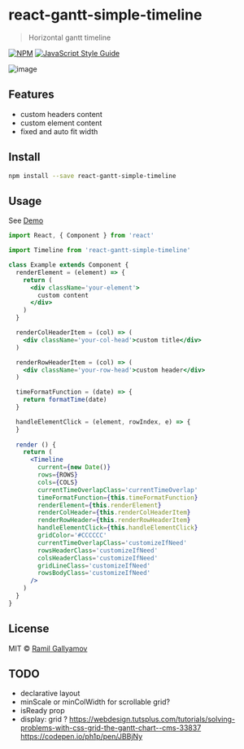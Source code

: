 # react-gantt-simple-timeline

> Horizontal gantt timeline

[![NPM](https://img.shields.io/npm/v/react-gantt-simple-timeline.svg)](https://www.npmjs.com/package/react-gantt-simple-timeline) [![JavaScript Style Guide](https://img.shields.io/badge/code_style-standard-brightgreen.svg)](https://standardjs.com)

![image](https://raw.githubusercontent.com/gallyamow/react-gantt-simple-timeline/master/demo.png)

## Features

* custom headers content
* custom element content
* fixed and auto fit width

## Install

```bash
npm install --save react-gantt-simple-timeline
```

## Usage

See [Demo](https://gallyamow.github.io/react-gantt-simple-timeline/index.html)

```jsx
import React, { Component } from 'react'

import Timeline from 'react-gantt-simple-timeline'

class Example extends Component {
  renderElement = (element) => {
    return (
      <div className='your-element'>
        custom content  
      </div>
    )
  }

  renderColHeaderItem = (col) => (
    <div className='your-col-head'>custom title</div>
  )

  renderRowHeaderItem = (col) => (
    <div className='your-row-head'>custom header</div>
  )

  timeFormatFunction = (date) => {
    return formatTime(date)
  }

  handleElementClick = (element, rowIndex, e) => {
  }
  
  render () {
    return (
      <Timeline
        current={new Date()}
        rows={ROWS}
        cols={COLS}
        currentTimeOverlapClass='currentTimeOverlap'
        timeFormatFunction={this.timeFormatFunction}
        renderElement={this.renderElement}
        renderColHeader={this.renderColHeaderItem}
        renderRowHeader={this.renderRowHeaderItem}
        handleElementClick={this.handleElementClick}
        gridColor='#CCCCCC'
        currentTimeOverlapClass='customizeIfNeed'
        rowsHeaderClass='customizeIfNeed'
        colsHeaderClass='customizeIfNeed'
        gridLineClass='customizeIfNeed'
        rowsBodyClass='customizeIfNeed'
      />
    )
  }
}
```

## License

MIT © [Ramil Gallyamov](https://github.com/gallyamow)

## TODO

* declarative layout
* minScale or minColWidth for scrollable grid?
* isReady prop
* display: grid ? 
  https://webdesign.tutsplus.com/tutorials/solving-problems-with-css-grid-the-gantt-chart--cms-33837
  https://codepen.io/ph1p/pen/JBBjNy
